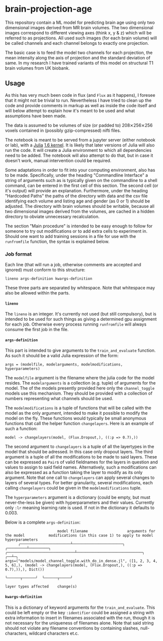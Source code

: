 # brain-projection-age
This repository contain a ML model for predicting brain age using only two dimensional images derived from MR brain volumes. The two dimensional images correspond
to different viewing axes (think x, y & z) which will be referred to as projections. All used such images (for each brain volume) will be called channels and each
channel belongs to exactly one projection.

The basic case is to feed the model two channels for each projection, the mean intensity along the axis of projection and the standard deviation of same. In my research
I have trained variants of this model on structural T1 brain volumes from UK biobank.

## Usage
As this has very much been code in flux (and `Flux` as it happens), I foresee that it might not be trivial to run. Nevertheless I have tried to clean up the code
and provide comments in markup as well as inside the code itself and will below attempt to explain how it's meant to be used and what assumptions have been made.

The data is assumed to be volumes of size (or padded to) 208⨯256⨯256 voxels contained in (possibly gzip-compressed) nifti files.

The notebook is meant to be served from a jupyter server (either notebook or lab), with a [Julia](https://julialang.org/downloads) [1.6 kernel](https://julialang.github.io/IJulia.jl/stable/manual/installation/#Installing-additional-Julia-kernels). It is likely that later versions of Julia will also run
the code. It will create a Julia environment to which all dependencies need to be added. The notebook will also attempt to do that, but in case it doesn't work, manual
intervention could be required.

Some adaptations in order to fit into your computing environment, also has to be made. Specifically, under the heading "Commandline Interface" a string of arguments such as is typically
given on the commandline to a shell command, can be entered in the first cell of this section. The second cell (or it's output) will provide an explanation. Furthermore,
under the heading "Hardcoded Paths" the paths of the directory with data and the csv file identifying each volume and listing age and gender (as 0 or 1) should be
adjusted. The directory with brain volumes should be writable, because all two dimensional images derived from the volumes, are cached in a hidden directory to obviate
unnecessary recalculation.

The section "Main procedure" is intended to be easy enough to follow for someone to try out modifications or to add extra cells to experiment in. Should one want to add
training sessions in a file for use with the `runfromfile` function, the syntax is explained below.

### Job format
Each line (that will run a job, otherwise comments are accepted and ignored) must conform to this structure:
```
lineno args-definition kwargs-definition
```
These three parts are separated by whitespace. Note that whitespace may also be allowed within the parts.

#### `lineno`
The `lineno` is an integer. It's currently not used (but still compulsory), but is intended to be used for such things as giving a determined gpu assignment for each job. Otherwise every process running `runfromfile` will always consume the first job in the file.
#### `args-definition`
This part is intended to give arguments to the `train_and_evaluate` function. As such it should be a valid Julia expression of the form:
```
args = (modelfile, modelarguments, modelmodifications, hyperparameters)
```
The `modelfile` argument is the filename where the julia code for the model resides. The `modelarguments` is a collection (e.g. tuple) of arguments for the model. The
of the models presently provided here only the `channel_toggle` models use this mechanism. They should be provided with a collection of numbers representing what 
channels should be used.

The `modelmodifications` is a tuple of functions that will be called 
with the model as the only argument, intended to make it possible to modify the model on the fly. These functions would typically be small anonymous functions that call
the helper function `changelayers`. Here is an example of such a function:
```
model -> changelayers(model, (Flux.Dropout,), ((:p => 0.7),))
```
The second argument to `changelayers` is a tuple of all the layertypes in the model that should be adressed. In this case only dropout layers. The third argument is a 
tuple of all the modifications to be made to said layers. These can be expressed as `Pair`s of valid fieldnames for the layers in question and values to assign to said 
field names. Alternatively, such a modifications can also be expressed as a function taking the layer to modify as its only argument. Note that one call to 
`changelayers` can apply several changes to layers of several types. For better granularity, several modifications, each calling `changelayers` could be given in the 
`modelmodifications` tuple.

The `hyperparameters` argument is a dictionary (could be empty, but must never-the-less be given) with hyperparameters and their values. 
Currently only `:lr` meaning learning rate is used. If not in the dictionary it defaults to 0.003.

Below is a complete `args-definition`:
```
                        model filename                  arguments for the model           modifications (in this case 1) to apply to model     hyperparameters
      ╭───────────────────────┴───────────────────────╮  ╭─────────┴─────────╮  ╭───────────────────────────────┴──────────────────────────────╮  ╭──┴─╮
args=("models/model_channel_toggle.with_do_in_dense.jl", ([1, 2, 3, 4, 5, 6],), (model -> changelayers(model, (Flux.Dropout,), ((:p => 0.7),)),), Dict())
                                                                                                              ╰──────┬──────╯  ╰──────┬─────╯
                                                                                                           layer types affected    change(s)
```
#### `kwargs-definition`
This is a dictionary of keyword arguments for the `train_and_evaluate`. This could be left empty or the key `:identifier` could be assigned a string with extra 
information to insert in filenames associated with the run, though it is not necessary for the uniqueness of filenames alone. Note that said string should not violate 
any filename conventions by containing slashes, null-characters, 
wildcard characters et.c.
